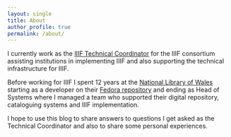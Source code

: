 ```yaml
---
layout: single
title: About
author_profile: true
permalink: /about/
---
```


I currently work as the [IIIF Technical Coordinator][IIIF-tech] for the IIIF consortium assisting institutions in implementing IIIF and also supporting the technical infrastructure for IIIF.

Before working for IIIF I spent 12 years at the [National Library of Wales][NLW] starting as a developer on their [Fedora repository][fcrepo] and ending as Head of Systems where I managed a team who supported their digital repository, cataloguing systems and IIIF implementation.

I hope to use this blog to share answers to questions I get asked as the Technical Coordinator and also to share some personal experiences. 

[IIIF-tech]: http://iiif.io/news/2017/08/30/technical-coordinator/
[NLW]: https://www.llgc.org.uk
[fcrepo]: http://fedorarepository.org/
